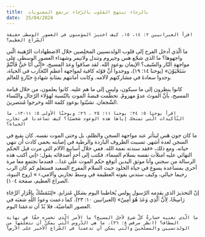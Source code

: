 ```yaml
---
title:  بالرجاء تبتهج القلوب بالرّجاء ترتفع المعنويات
date:  25/04/2024
---
```


`اقرأ العبرانيين ٢: ١٤، ١٥. كيف اختبرَ المؤمنون في العصور الوسطى حقيقة الصّراع العظيم؟`

ما الّذي أدخل الفرح إلى قلوب  الولدنسيين المخلِصين خلال الاضطهادات الرّهيبة الّتي واجهوها؟ ما الذي شجّع هس وجيروم وتندل ولاتيمر وشهداء العصور الوسطى على مواجهةِ النّار والسّيف؟ الإيمان بوعودِ الله. لقد صدّقوا وعدَ المسيح، «إِنِّي أَنَا حَيٌّ فَأَنْتُمْ سَتَحْيَوْنَ» (يوحنا ١٤: ١٩)، ووجدوا أنَّ قوّتَه كافية لمواجهة أعظمِ التّجارب في الحياة، وجدوا سعادةَ في مشاركتهم لآلامه. وكانت أمانتهم بمثابةِ شهادةٍ جبّارةٍ للعالم.

كانوا ينظرون إلى ما سيكون، وليس إلى ما هم عليه. كانوا يعلمون، من خلال قيامة المسيح، بأنَّ الموتَ عدوٌ مهزومٌ. تحطّمت قبضةُ الموتِ بالنّسبة لهؤلاء الرّجال والنّساء الشّجعان. تشبّثوا بوعودِ كلمة الله وخرجوا مُنتصرينَ.

`اقرأ يوحنا ٥: ٢٤؛ يوحنا ١١: ٢٥ ، ٢٦؛ ويوحنّا الأولى ٥: ١١-١٣. ما التّأكيدات الّتي تمنحك إياها هذه الوعود شخصيًا؟ كيف تساعدنا في تجارب الحياة؟`

ما كان جون هَس ليتأثر عند مواجهة السجن والظلم، بل وحتى الموت نفسه. كان يقبع في السجن لعدة أشهر. تسببت الظروف الباردة والرطبة في إصابته بحمى كادت أن تنهي حياته. ومع ذلك، «فقد سندته نعمة الله. ففي خلال أسابيع الآلام التي مرت قبل الحكم النهائي عليه امتلأت نفسه بسلام السماء. فكتب إلى أحد أصدقائه يقول: ‹إني أكتب هذه الرسالة من سجني وأنا موثق اليدين أتوقع حكم الموت علَّي غدا... فعندما نجتمع معا مرة أخرى بمساعدة يسوع في حياة الخلود حيث السلام المفرح السعيد فستعلم كم كان الرب رحيما حيالي، وكيف سندني بقوته العظيمة في وسط تجاربي وآلامي.› » (روح النبوة، الصراع العظيم، صفحة ١٠٤).

إنّ التحذيرَ الذي يقدمه الرّسول بولس يُخاطبنا اليوم بشكلٍ مُتزايدٍ.  «لِنَتَمَسَّكْ بِإِقْرَارِ ٱلرَّجَاءِ رَاسِخًا، لِأَنَّ ٱلَّذِي وَعَدَ هُوَ أَمِينٌ» (العبرانيين ١٠: ٢٣). كما دعمت وعودُ اللهِ شعبَه في العصور الماضيّة، فلا بُدّ أن تدعمَنا اليوم.

`ما الّذي تعنيه خسارةُ كلَّ شيءٍ لأجل المسيح؟ ما الأمر الّذي تخسره حقّا في نهاية المطاف؟ (انظر مرقس ٨: ٣٦). ما هي الدّروس الّتي يمكنُ أن نتعلّمَها من الولدنسيين والمصلحينَ والّتي يمكن أن تدعمنا في الصّراع الأخير على الأرض؟`